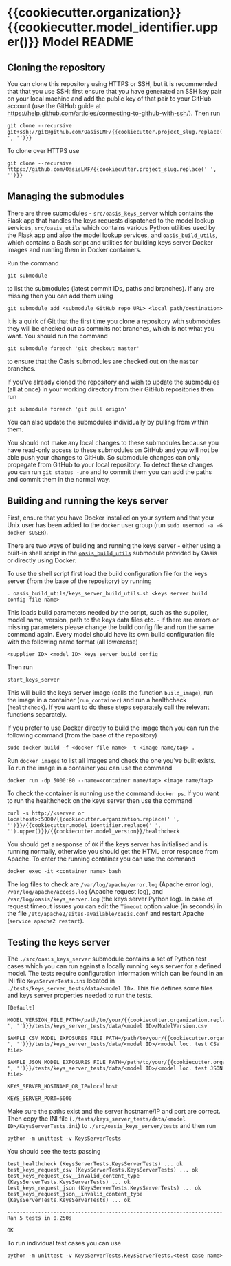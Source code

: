 {{cookiecutter.organization}} {{cookiecutter.model_identifier.upper()}} Model README
====================================================================================

## Cloning the repository

You can clone this repository using HTTPS or SSH, but it is recommended that that you use SSH: first ensure that you have generated an SSH key pair on your local machine and add the public key of that pair to your GitHub account (use the GitHub guide at https://help.github.com/articles/connecting-to-github-with-ssh/). Then run

    git clone --recursive git+ssh://git@github.com/OasisLMF/{{cookiecutter.project_slug.replace(' ', '')}}

To clone over HTTPS use

    git clone --recursive https://github.com/OasisLMF/{{cookiecutter.project_slug.replace(' ', '')}}

## Managing the submodules

There are three submodules - `src/oasis_keys_server` which contains the Flask app that handles the keys requests dispatched to the model lookup services, `src/oasis_utils` which contains various Python utilities used by the Flask app and also the model lookup services, and `oasis_build_utils`, which contains a Bash script and utilities for building keys server Docker images and running them in Docker containers.

Run the command

    git submodule

to list the submodules (latest commit IDs, paths and branches). If any are missing then you can add them using

	git submodule add <submodule GitHub repo URL> <local path/destination>

It is a quirk of Git that the first time you clone a repository with submodules they will be checked out as commits not branches, which is not what you want. You should run the command

    git submodule foreach 'git checkout master'

to ensure that the Oasis submodules are checked out on the `master` branches.

If you've already cloned the repository and wish to update the submodules (all at once) in your working directory from their GitHub repositories then run

    git submodule foreach 'git pull origin'

You can also update the submodules individually by pulling from within them.

You should not make any local changes to these submodules because you have read-only access to these submodules on GitHub and you will not be able push your changes to GitHub. So submodule changes can only propagate from GitHub to your local repository. To detect these changes you can run `git status -uno` and to commit them you can add the paths and commit them in the normal way.

## Building and running the keys server

First, ensure that you have Docker installed on your system and that your Unix user has been added to the `docker` user group (run `sudo usermod -a -G docker $USER`).

There are two ways of building and running the keys server - either using a built-in shell script in the <a href="https://github.com/OasisLMF/oasis_build_utils" target="_blank">`oasis_build_utils`</a> submodule provided by Oasis or directly using Docker.

To use the shell script first load the build configuration file for the keys server (from the base of the repository) by running

    . oasis_build_utils/keys_server_build_utils.sh <keys server build config file name>

This loads build parameters needed by the script, such as the supplier, model name, version, path to the keys data files etc. - if there are errors or missing parameters please change the build config file and run the same command again. Every model should have its own build configuration file with the following name format (all lowercase)

    <supplier ID>_<model ID>_keys_server_build_config

Then run

    start_keys_server

This will build the keys server image (calls the function `build_image`), run the image in a container (`run_container`) and run a healthcheck (`healthcheck`). If you want to do these steps separately call the relevant functions separately.

If you prefer to use Docker directly to build the image then you can run the following command (from the base of the repository)

    sudo docker build -f <docker file name> -t <image name/tag> .

Run `docker images` to list all images and check the one you've built exists. To run the image in a container you can use the command

    docker run -dp 5000:80 --name=<container name/tag> <image name/tag>

To check the container is running use the command `docker ps`. If you want to run the healthcheck on the keys server then use the command

    curl -s http://<server or localhost>:5000/{{cookiecutter.organization.replace(' ', '')}}/{{cookiecutter.model_identifier.replace(' ', '').upper()}}/{{cookiecutter.model_version}}/healthcheck

You should get a response of `OK` if the keys server has initialised and is running normally, otherwise you should get the HTML error response from Apache. To enter the running container you can use the command

    docker exec -it <container name> bash

The log files to check are `/var/log/apache/error.log` (Apache error log), `/var/log/apache/access.log` (Apache request log), and `/var/log/oasis/keys_server.log` (the keys server Python log). In case of request timeout issues you can edit the `Timeout` option value (in seconds) in the file `/etc/apache2/sites-available/oasis.conf` and restart Apache (`service apache2 restart`).

## Testing the keys server

The `./src/oasis_keys_server` submodule contains a set of Python test cases which you can run against a locally running keys server for a defined model. The tests require configuration information which can be found in an INI file `KeysServerTests.ini` located in `./tests/keys_server_tests/data/<model ID>`. This file defines some files and keys server properties needed to run the tests.

    [Default]

    MODEL_VERSION_FILE_PATH=/path/to/your/{{cookiecutter.organization.replace(' ', '')}}/tests/keys_server_tests/data/<model ID>/ModelVersion.csv

    SAMPLE_CSV_MODEL_EXPOSURES_FILE_PATH=/path/to/your/{{cookiecutter.organization.replace(' ', '')}}/tests/keys_server_tests/data/<model ID>/<model loc. test CSV file>

    SAMPLE_JSON_MODEL_EXPOSURES_FILE_PATH=/path/to/your/{{cookiecutter.organization.replace(' ', '')}}/tests/keys_server_tests/data/<model ID>/<model loc. test JSON file>

    KEYS_SERVER_HOSTNAME_OR_IP=localhost

    KEYS_SERVER_PORT=5000

Make sure the paths exist and the server hostname/IP and port are correct. Then copy the INI file (`./tests/keys_server_tests/data/<model ID>/KeysServerTests.ini`) to `./src/oasis_keys_server/tests` and then run

    python -m unittest -v KeysServerTests

You should see the tests passing

    test_healthcheck (KeysServerTests.KeysServerTests) ... ok
    test_keys_request_csv (KeysServerTests.KeysServerTests) ... ok
    test_keys_request_csv__invalid_content_type (KeysServerTests.KeysServerTests) ... ok
    test_keys_request_json (KeysServerTests.KeysServerTests) ... ok
    test_keys_request_json__invalid_content_type (KeysServerTests.KeysServerTests) ... ok

    ----------------------------------------------------------------------
    Ran 5 tests in 0.250s

    OK

To run individual test cases you can use

    python -m unittest -v KeysServerTests.KeysServerTests.<test case name>
